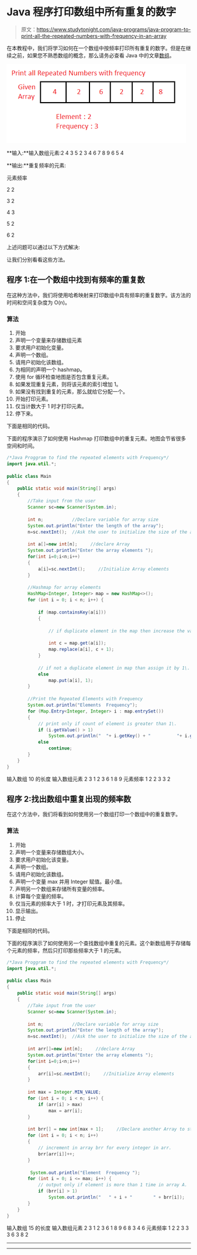 # Java 程序打印数组中所有重复的数字

> 原文：<https://www.studytonight.com/java-programs/java-program-to-print-all-the-repeated-numbers-with-frequency-in-an-array>

在本教程中，我们将学习如何在一个数组中按频率打印所有重复的数字。但是在继续之前，如果您不熟悉数组的概念，那么请务必查看 Java 中的文章[数组](https://www.studytonight.com/java/array.php)。

![](img/8cabb711d9e31b96cf81b25954804562.png)

**输入:**输入数组元素:2 4 3 5 2 3 4 6 7 8 9 6 5 4

**输出:**重复频率的元素:

元素频率

2 2

3 2

4 3

5 2

6 2

上述问题可以通过以下方式解决:

让我们分别看看这些方法。

## 程序 1:在一个数组中找到有频率的重复数

在这种方法中，我们将使用哈希映射来打印数组中具有频率的重复数字。该方法的时间和空间复杂度为 O(n)。

### 算法

1.  开始
2.  声明一个变量来存储数组元素
3.  要求用户初始化变量。
4.  声明一个数组。
5.  请用户初始化该数组。
6.  为相同的声明一个 hashmap。
7.  使用 for 循环检查地图是否包含重复元素。
8.  如果发现重复元素，则将该元素的索引增加 1。
9.  如果没有找到重复的元素，那么就给它分配一个。
10.  开始打印元素。
11.  仅当计数大于 1 时才打印元素。
12.  停下来。

下面是相同的代码。

下面的程序演示了如何使用 Hashmap 打印数组中的重复元素。地图会节省很多空间和时间。

```java
/*Java Proggram to find the repeated elements with Frequency*/
import java.util.*; 

public class Main
{ 
    public static void main(String[] args) 
    { 
        //Take input from the user
        Scanner sc=new Scanner(System.in);

        int n;           //Declare variable for array size 
        System.out.println("Enter the length of the array");
        n=sc.nextInt();  //Ask the user to initialize the size of the array

        int a[]=new int[n];     //declare Array
        System.out.println("Enter the array elements ");
        for(int i=0;i<n;i++)
        {
            a[i]=sc.nextInt();     //Initialize Array elements
        }

        //Hashmap for array elements
        HashMap<Integer, Integer> map = new HashMap<>(); 
        for (int i = 0; i < n; i++) { 

            if (map.containsKey(a[i])) 
            { 

                // if duplicate element in the map then increase the value of element at index by 1 

                int c = map.get(a[i]); 
                map.replace(a[i], c + 1); 
            } 

            // if not a duplicate element in map than assign it by 1\. 
            else
                map.put(a[i], 1); 
        } 

        //Print the Repeated Elements with Frequency
        System.out.println("Elements  Frequency");
        for (Map.Entry<Integer, Integer> i : map.entrySet()) 
        { 
            // print only if count of element is greater than 1\. 
            if (i.getValue() > 1) 
                System.out.println("  "+ i.getKey() + "          "+ i.getValue()); 
            else
                continue; 
        } 
    } 
}
```

输入数组 10 的长度
输入数组元素 2 3 1 2 3 6 1 8 9
元素频率
1 2
2 3
3 2

## 程序 2:找出数组中重复出现的频率数

在这个方法中，我们将看到如何使用另一个数组打印一个数组中的重复数字。

### 算法

1.  开始
2.  声明一个变量来存储数组大小。
3.  要求用户初始化该变量。
4.  声明一个数组。
5.  请用户初始化该数组。
6.  声明一个变量 max 并用 Integer 赋值。最小值。
7.  声明另一个数组来存储所有变量的频率。
8.  计算每个变量的频率。
9.  仅当元素的频率大于 1 时，才打印元素及其频率。
10.  显示输出。
11.  停止

下面是相同的代码。

下面的程序演示了如何使用另一个查找数组中重复的元素。这个新数组用于存储每个元素的频率，然后只打印那些频率大于 1 的元素。

```java
/*Java Proggram to find the repeated elements with Frequency*/
import java.util.*; 

public class Main
{ 
    public static void main(String[] args) 
    { 
        //Take input from the user
        Scanner sc=new Scanner(System.in);

        int n;           //Declare variable for array size 
        System.out.println("Enter the length of the array");
        n=sc.nextInt();  //Ask the user to initialize the size of the array

        int arr[]=new int[n];     //declare Array
        System.out.println("Enter the array elements ");
        for(int i=0;i<n;i++)
        {
            arr[i]=sc.nextInt();     //Initialize Array elements
        }

        int max = Integer.MIN_VALUE; 
        for (int i = 0; i < n; i++) { 
            if (arr[i] > max) 
                max = arr[i]; 
        } 

        int brr[] = new int[max + 1];     //Declare another Array to store the frequency
        for (int i = 0; i < n; i++) 
        { 
            // increment in array brr for every integer in arr. 
            brr[arr[i]]++; 
        } 

         System.out.println("Element  Frequency ");
        for (int i = 0; i <= max; i++) { 
            // output only if element is more than 1 time in array A. 
            if (brr[i] > 1) 
                System.out.println("   " + i + "        " + brr[i]); 
        } 
    } 
}
```

输入数组 15 的长度
输入数组元素 2 3 1 2 3 6 1 8 9 6 8 3 4 6
元素频率
1 2
2 3
3 3
6 3
8 2

* * *

* * *